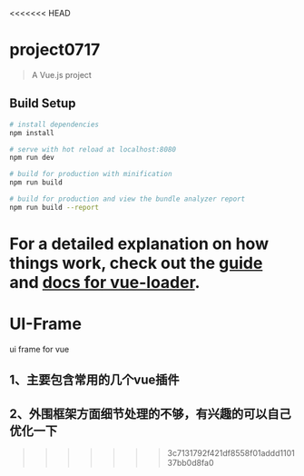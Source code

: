 <<<<<<< HEAD
# project0717

> A Vue.js project

## Build Setup

``` bash
# install dependencies
npm install

# serve with hot reload at localhost:8080
npm run dev

# build for production with minification
npm run build

# build for production and view the bundle analyzer report
npm run build --report
```

For a detailed explanation on how things work, check out the [guide](http://vuejs-templates.github.io/webpack/) and [docs for vue-loader](http://vuejs.github.io/vue-loader).
=======
# UI-Frame
ui frame for vue
## 1、主要包含常用的几个vue插件
## 2、外围框架方面细节处理的不够，有兴趣的可以自己优化一下
>>>>>>> 3c7131792f421df8558f01addd110137bb0d8fa0
